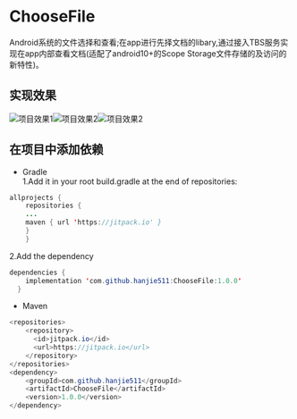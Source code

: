 # ChooseFile
Android系统的文件选择和查看;在app进行先择文档的libary,通过接入TBS服务实现在app内部查看文档(适配了android10+的Scope Storage文件存储的及访问的新特性)。  
## 实现效果  
![项目效果1](./test1_20201010.gif)![项目效果2](./test2_20201010.gif)![项目效果2](./test3_20201010.gif)  
## 在项目中添加依赖  
* Gradle  
 1.Add it in your root build.gradle at the end of repositories:
```java  
allprojects {
    repositories {
    ...
    maven { url 'https://jitpack.io' }
    }
    }  
```  
2.Add the dependency  
```java  
dependencies {
    implementation 'com.github.hanjie511:ChooseFile:1.0.0'
  }  
```  
* Maven  
```java  
<repositories>
    <repository>
      <id>jitpack.io</id>
      <url>https://jitpack.io</url>
    </repository>
</repositories>
<dependency>
    <groupId>com.github.hanjie511</groupId>
    <artifactId>ChooseFile</artifactId>
    <version>1.0.0</version>
</dependency>  
```  




